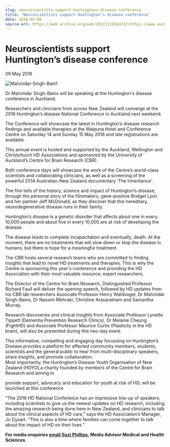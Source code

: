 ```yaml
---
slug: neuroscientists-support-huntingtons-disease-conference
title: "Neuroscientists support Huntington’s disease conference"
date: 2016-05-09
source-url: https://web.archive.org/web/20171119163737/https://www.auckland.ac.nz/en/about/news-events-and-notices/news/news-2016/05/neuroscientists-support-huntingtons-disease-conference.html
---
```

Neuroscientists support Huntington’s disease conference
=======================================================

09 May 2016

![Malvindar-Singh-Bain1](https://www.auckland.ac.nz/en/about/news-events-and-notices/news/news-2016/05/neuroscientists-support-huntingtons-disease-conference/_jcr_content/par/textimage/image.img.jpg/1462766855505.jpg "Malvindar-Singh-Bain1")

Dr Malvindar Singh-Bains will be speaking at the Huntington's disease conference in Auckland.

Researchers and clinicians from across New Zealand will converge at the 2016 Huntington’s disease National Conference in Auckland next weekend.

The Conference will showcase the latest in Huntington’s disease research findings and available therapies at the Waipuna Hotel and Conference Centre on Saturday 14 and Sunday 15 May 2016 and late registrations are available.

This annual event is hosted and supported by the Auckland, Wellington and Christchurch HD Associations and sponsored by the University of Auckland’s Centre for Brain Research (CBR).

Both conference days will showcase the work of the Centre’s world-class scientists and collaborating clinicians, as well as a screening of the powerful 2014 Australian-New Zealand documentary ‘The Inheritance’.

The film tells of the history, science and impact of Huntington’s disease, through the personal story of the filmmakers, gene-positive Bridget Lyon and her partner Jeff McDonald, as they discover that this hereditary, neurodegenerative disease runs in their family.

Huntington’s disease is a genetic disorder that affects about one in every 10,000 people and about five in every 10,000 are at risk of developing the disease.

The disease leads to complete incapacitation and eventually, death. At the moment, there are no treatments that will slow down or stop the disease in humans, but there is hope for a meaningful treatment.

The CBR hosts several research teams who are committed to finding insights that lead to novel HD treatments and therapies. This is why the Centre is sponsoring this year's conference and providing the HD Association with their most valuable resource; expert researchers.

The Director of the Centre for Brain Research, Distinguished Professor Richard Faull will deliver the opening speech, followed by HD updates from his CBR lab researchers Associate Professor Henry Waldvogel, Dr Malvindar Singh-Bains, Dr Nassim Mehrabi, Christine Arasaratnam and Samantha Murray.

Research discoveries and clinical insights from Associate Professor Lynette Tippett (Dementia Prevention Research Clinics), Dr Melanie Cheung (FightHD) and Associate Professor Maurice Curtis (Plasticity in the HD brain), will also be presented during this two-day event.

This informative, compelling and engaging day focussing on Huntington’s Disease provides a platform for affected community members, students, scientists and the general public to hear from multi-disciplinary speakers, share insights, and promote collaboration.  
Most importantly, the Huntington’s Disease Youth Organisation of New Zealand (HDYO),a charity founded by members of the Centre for Brain Research and aiming to

provide support, advocacy and education for youth at risk of HD, will be launched at this conference

“The 2016 HD National Conference has an impressive line-up of speakers, including scientists to give us the newest updates on HD research, including the amazing research being done here in New Zealand, and clinicians to talk about the clinical aspects of HD care,” says the HD Association’s Manager, Jo Dysart. “This is also a time where families can come together to talk about the impact of HD on their lives."

**For media enquiries [email Suzi Phillips](mailto:s.phillips@auckland.ac.nz), Media Advisor Medical and Health Sciences.**